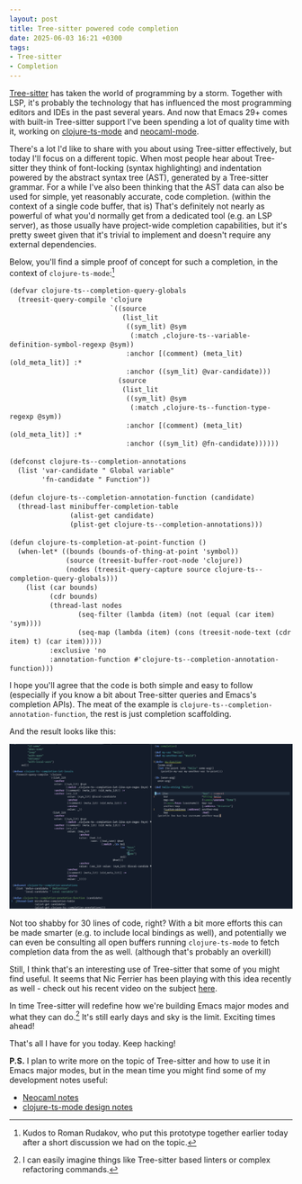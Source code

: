 ```yaml
---
layout: post
title: Tree-sitter powered code completion
date: 2025-06-03 16:21 +0300
tags:
- Tree-sitter
- Completion
---
```


[Tree-sitter](https://tree-sitter.github.io/tree-sitter/) has taken the world of programming by a storm.
Together with LSP, it's probably the technology that has influenced the
most programming editors and IDEs in the past several years.
And now that Emacs 29+ comes with built-in Tree-sitter support
I've been spending a lot of quality time with it, working
on [clojure-ts-mode](https://github.com/clojure-emacs/clojure-ts-mode) and [neocaml-mode](https://github.com/bbatsov/neocaml/).

There's a lot I'd like to share with you about using Tree-sitter effectively, but
today I'll focus on a different topic. When most people hear about Tree-sitter
they think of font-locking (syntax highlighting) and indentation powered by
the abstract syntax tree (AST), generated by a Tree-sitter grammar.
For a while I've also been thinking that the AST data can also be used
for simple, yet reasonably accurate, code completion. (within the context of
a single code buffer, that is) That's definitely not nearly as powerful
of what you'd normally get from a dedicated tool (e.g. an LSP server), as
those usually have project-wide completion capabilities, but it's pretty
sweet given that it's trivial to implement and doesn't require any
external dependencies.

Below, you'll find a simple proof of concept for such a completion, in the context
of `clojure-ts-mode`:[^1]

```emacs-lisp
(defvar clojure-ts--completion-query-globals
  (treesit-query-compile 'clojure
                         `((source
                            (list_lit
                             ((sym_lit) @sym
                              (:match ,clojure-ts--variable-definition-symbol-regexp @sym))
                             :anchor [(comment) (meta_lit) (old_meta_lit)] :*
                             :anchor ((sym_lit) @var-candidate)))
                           (source
                            (list_lit
                             ((sym_lit) @sym
                              (:match ,clojure-ts--function-type-regexp @sym))
                             :anchor [(comment) (meta_lit) (old_meta_lit)] :*
                             :anchor ((sym_lit) @fn-candidate))))))

(defconst clojure-ts--completion-annotations
  (list 'var-candidate " Global variable"
        'fn-candidate " Function"))

(defun clojure-ts--completion-annotation-function (candidate)
  (thread-last minibuffer-completion-table
               (alist-get candidate)
               (plist-get clojure-ts--completion-annotations)))

(defun clojure-ts-completion-at-point-function ()
  (when-let* ((bounds (bounds-of-thing-at-point 'symbol))
              (source (treesit-buffer-root-node 'clojure))
              (nodes (treesit-query-capture source clojure-ts--completion-query-globals)))
    (list (car bounds)
          (cdr bounds)
          (thread-last nodes
                 (seq-filter (lambda (item) (not (equal (car item) 'sym))))
                 (seq-map (lambda (item) (cons (treesit-node-text (cdr item) t) (car item)))))
          :exclusive 'no
          :annotation-function #'clojure-ts--completion-annotation-function)))
```

I hope you'll agree that the code is both simple and easy to follow (especially
if you know a bit about Tree-sitter queries and Emacs's completion APIs). The
meat of the example is `clojure-ts--completion-annotation-function`, the rest is
just completion scaffolding.

And the result looks like this:

[![clojure-ts-completion.png](/assets/images/clojure-ts-completion.png)](/assets/images/clojure-ts-completion.png)

Not too shabby for 30 lines of code, right? With a bit more efforts this can be made
smarter (e.g. to include local bindings as well), and potentially we can even be
consulting all open buffers running `clojure-ts-mode` to fetch completion data
from the as well. (although that's probably an overkill)

Still, I think that's an interesting use of Tree-sitter that some of you might
find useful.  It seems that Nic Ferrier has been playing with this idea recently
as well - check out his recent video on the subject
[here](https://www.youtube.com/watch?v=Lt7vSgV2pv0).

In time Tree-sitter will redefine how we're building Emacs major modes and what they can do.[^2]
It's still early days and sky is the limit. Exciting times ahead!

That's all I have for you today. Keep hacking!

**P.S.** I plan to write more on the topic of Tree-sitter and how to use it
in Emacs major modes, but in the mean time you might find some of my development notes
useful:

- [Neocaml notes](https://github.com/bbatsov/neocaml/?tab=readme-ov-file#development-notes)
- [clojure-ts-mode design notes](https://github.com/clojure-emacs/clojure-ts-mode/blob/main/doc/design.md)

[^1]: Kudos to Roman Rudakov, who put this prototype together earlier today after a short discussion we had on the topic.
[^2]: I can easily imagine things like Tree-sitter based linters or complex refactoring commands.
